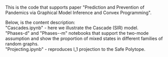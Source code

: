 This is the code that supports paper "Prediction and Prevention of Pandemics via Graphical Model Inference and Convex Programming".

Below, is the content description:<br/>
"Cascades.ipynb" - here we illustrate the Cascade (SIR) model.<br/>
"Phases-d" and "Phases--m" notebooks that support the two-mode assumption and show the proportion of mixed states in different families of random graphs.<br/>
"Projecting.ipynb" - reproduces l_1 projection to the Safe Polytope.<br/>
